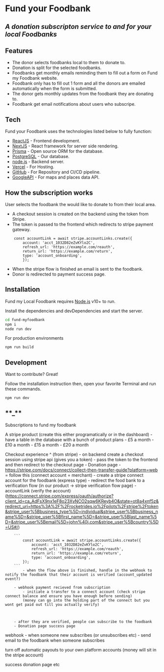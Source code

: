 # Fund your Foodbank

## _A donation subscripton service to and for your local Foodbanks_

## Features

-   The donor selects foodbanks local to them to donate to.
-   Donation is split for the selected foodbanks.
-   Foodbanks get monthly emails reminding them to fill out a form on Fund my Foodbank website.
-   Foodbank only has to fill out 1 form and all the donors are emailed automatically when the form is submitted.
-   The donor gets monthly updates from the foodbank they are donating to.
-   Foodbank get email notifications about users who subscripe.

## Tech

Fund your Foodbank uses the technologies listed below to fully function:

-   [ReactJS] - Frontend development.
-   [NextJS] - React framework for server side rendering.
-   [Prisma] - Open source ORM for the database.
-   [PostgreSQL] - Our database.
-   [node.js] - Backend server.
-   [Vercel] - For Hosting.
-   [GitHub] - For Repository and CI/CD pipeline.
-   [GoogleAPI] - For maps and places data API.

## How the subscription works

User selects the foodbank the would like to donate to from their local area.

-   A checkout session is created on the backend using the token from Stripe.
-   The token is passed to the frontend which redirects to stripe payment gateway.

```
    const accountLink = await stripe.accountLinks.create({
        account: 'acct_1032D82eZvKYlo2C',
        refresh_url: 'https://example.com/reauth',
        return_url: 'https://example.com/return',
        type: 'account_onboarding',
        });
```

-   When the stripe flow is finished an email is sent to the foodbank.
-   Donor is redirected to payment success page.

## Installation

Fund my Local Foodbank requires [Node.js](https://nodejs.org/) v10+ to run.

Install the dependencies and devDependencies and start the server.

```sh
cd fund-myfoodbank
npm i
node run dev
```

For production environments

```sh
npm run build
```

## Development

Want to contribute? Great!

Follow the installation instruction then,
open your favorite Terminal and run these commands.

```sh
npm run dev
```

[//]: # "These are reference links used in the body of this note and get stripped out when the markdown processor does its job. There is no need to format nicely because it shouldn't be seen. Thanks SO - http://stackoverflow.com/questions/4823468/store-comments-in-markdown-syntax"
[nextjs]: https://nextjs.org
[typescript]: https://www.typescriptlang.org
[googleapi]: https://developers.google.com/apis-explorer
[node.js]: http://nodejs.org
[reactjs]: https://reactjs.org
[vercel]: https://vercel.com/dashboard
[github]: https://github.com
[prisma]: https://www.prisma.io
[postgresql]: https://www.postgresql.org

## ************\*\*************\_************\*\*************

Subscriptions to fund my foodbank

A stripe product (create this either programatically or in the dashboard) - have a table in the database with a bunch of product plans - £5 a month - £10 a month - £15 a month - £20 a month

Checkout experience ^ (from stripe) - on backend create a checkout session using stripe api (gives you a token) - pass the token to the frontend and then redirect to the checkout page - Donation page - https://stripe.com/docs/connect/collect-then-transfer-guide?platform=web = follow this (connect account = merchant) - create a stripe connect account for the foodbank (express type) - redirect the food bank to a verification flow (in our product -> stripe verification flow page) - accountLink (verify the account) (https://connect.stripe.com/express/oauth/authorize?client_id=ca_AdFsX9nx1eF8o23XyNCO2sqw6KReyb4O&state=ot8a4xnf5z&redirect_uri=https%3A%2F%2Frocketrides.io%2Fpilots%2Fstripe%2Ftoken&stripe_user%5Bbusiness_type%5D=individual&stripe_user%5Bbusiness_name%5D=&stripe_user%5Bfirst_name%5D=&stripe_user%5Blast_name%5D=&stripe_user%5Bemail%5D=john%40j.com&stripe_user%5Bcountry%5D=US#/)

        ```
            const accountLink = await stripe.accountLinks.create({
                account: 'acct_1032D82eZvKYlo2C',
                refresh_url: 'https://example.com/reauth',
                return_url: 'https://example.com/return',
                type: 'account_onboarding',
            });
        ```
            - when the flow above is finished, handle in the webhook to notify the foodbank that their account is verified (account_updated event?)

        - webhook payment recieved from subscription
            - initiate a transfer to a connect account (check stripe connect balance and ensure you have enough before sending)
            (money can go into the holding part of the connect but you wont get paid out till you actually verify)



        - after they are verified, people can subscribe to the foodbank
        - Donation page success page

webhook - when someone new subscribes (or unsubscribes etc) - send email to the foodbank when someone subscribes

turn off automatic payouts to your own platform accounts (money will sit in the stripe account)

success donation page etc
